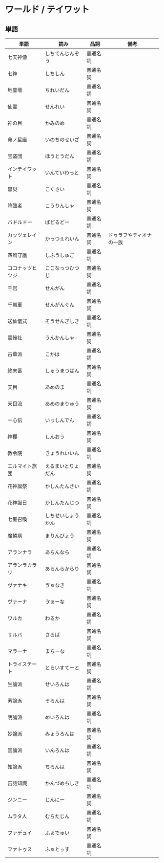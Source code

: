 # ワールド / テイワット

## 単語

|単語|読み|品詞|備考|
|---|---|---|---|
|七天神像|しちてんじんぞう|普通名詞||
|七神|しちしん|普通名詞||
|地霊壇|ちれいだん|普通名詞||
|仙霊|せんれい|普通名詞||
|神の目|かみのめ|普通名詞||
|命ノ星座|いのちのせいざ|普通名詞||
|宝盗団|ほうとうだん|普通名詞||
|インテイワット|いんていわっと|普通名詞||
|黒災|こくさい|普通名詞||
|降臨者|こうりんしゃ|普通名詞||
|バドルドー|ばどるどー|普通名詞||
|カッツェレイン|かっつぇれいん|普通名詞|ドゥラフやディオナの一族|
|四風守護|しふうしゅご|普通名詞||
|ココナッツヒツジ|ここなっつひつじ|普通名詞||
|千岩|せんがん|普通名詞||
|千岩軍|せんがんぐん|普通名詞||
|送仙儀式|そうせんぎしき|普通名詞||
|雲翰社|うんかんしゃ|普通名詞||
|古華派|こかは|普通名詞||
|終末番|しゅうまつばん|普通名詞||
|天目|あめのま|普通名詞||
|天目流|あめのまりゅう|普通名詞||
|一心伝|いっしんでん|普通名詞||
|神櫻|しんおう|普通名詞||
|教令院|きょうれいいん|普通名詞||
|エルマイト旅団|えるまいとりょだん|普通名詞||
|花神誕祭|かしんたんさい|普通名詞||
|花神誕日|かしんたんじつ|普通名詞||
|七聖召喚|しちせいしょうかん|普通名詞||
|魔鱗病|まりんびょう|普通名詞||
|アランナラ|あらんなら|普通名詞||
|アランラカラリ|あらんらからり|普通名詞||
|ヴァナキ|ゔぁなき|普通名詞||
|ヴァーナ|ゔぁーな|普通名詞||
|ワルカ|わるか|普通名詞||
|サルバ|さるば|普通名詞||
|マラーナ|まらーな|普通名詞||
|トライステート|とらいすてーと|普通名詞||
|生論派|せいろんは|普通名詞||
|素論派|そろんは|普通名詞||
|明論派|めいろんは|普通名詞||
|妙論派|みょうろんは|普通名詞||
|因論派|いんろんは|普通名詞||
|知論派|ちろんは|普通名詞||
|缶詰知識|かんづめちしき|普通名詞||
|ジンニー|じんにー|普通名詞||
|ムラタ人|むらたじん|普通名詞||
|ファデュイ|ふぁでゅい|普通名詞||
|ファトゥス|ふぁとぅす|普通名詞||